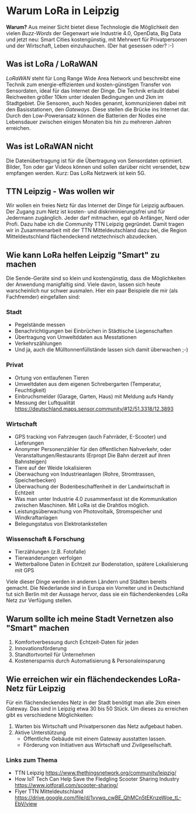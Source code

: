 # Warum LoRa in Leipzig

**Warum?** Aus meiner Sicht bietet diese Technologie die Möglichkeit den vielen *Buzz-Words* der Gegenwart wie Industrie 4.0, OpenData, Big Data und jetzt neu: Smart Cities kostengünstig, mit Mehrwert für Privatpersonen und der Wirtschaft, Leben einzuhauchen. (Der hat gesessen oder? :-)

## Was ist LoRa / LoRaWAN

*LoRaWAN* steht für Long Range Wide Area Network und beschreibt eine Technik zum energie-effizienten und kosten-günstigen Transfer von Sensordaten, ideal für das Internet der Dinge. Die Technik erlaubt dabei Reichweiten größer 10km unter idealen Bedingungen und 2km im Stadtgebiet.
Die Sensoren, auch Nodes genannt, kommunizieren dabei mit den Basisstationen, den *Gateways*. Diese stellen die Brücke ins Internet dar. Durch den Low-Poweransatz können die Batterien der Nodes eine Lebensdauer zwischen einigen Monaten bis hin zu mehreren Jahren erreichen.

## Was ist LoRaWAN nicht

Die Datenübertragung ist für die Übertragung von Sensordaten optimiert. Bilder, Ton oder gar Videos können und sollen darüber nicht versendet, bzw empfangen werden. Kurz: Das LoRa Netzwerk ist kein 5G.

## TTN Leipzig - Was wollen wir

Wir wollen ein freies Netz für das Internet der Dinge für Leipzig aufbauen. Der Zugang zum Netz ist kosten- und diskriminierungsfrei und für Jedermann zugänglich. Jeder darf mitmachen, egal ob Anfänger, Nerd oder Profi. Dazu habe ich die Community TTN Leipzig gegründet. Damit tragen wir in Zusammenarbeit mit der TTN Mitteldeutschland dazu bei, die Region Mitteldeutschland flächendeckend netztechnisch abzudecken.

## Wie kann LoRa helfen Leipzig "Smart" zu machen

Die Sende-Geräte sind so klein und kostengünstig, dass die Möglichkeiten der Anwendung manigfaltig sind. Viele davon, lassen sich heute warscheinlich nur schwer ausmalen. Hier ein paar Beispiele die mir (als Fachfremder) eingefallen sind:

### Stadt

- Pegelstände messen
- Benachrichtigungen bei Einbrüchen in Städtische Liegenschaften
- Übertragung von Umweltddaten aus Messtationen
- Verkehrszählungen
- Und ja, auch die Mülltonnenfüllstände lassen sich damit überwachen ;-)

### Privat

- Ortung von entlaufenen Tieren
- Umweltdaten aus dem eigenen Schrebergarten (Temperatur, Feuchtigkeit)
- Einbruchsmelder (Garage, Garten, Haus) mit Meldung aufs Handy
- Messung der Luftqualität <https://deutschland.maps.sensor.community/#12/51.3318/12.3893>

### Wirtschaft

- GPS tracking von Fahrzeugen (auch Fahrräder, E-Scooter) und Lieferungen
- Anonymer Personenzähler für den öffentlichen Nahverkehr, oder Veranstaltungen/Restaurants (Erpropt Die Bahn derzeit auf ihren Bahnsteigen)
- Tiere auf der Weide lokalisieren
- Überwachung von Industrieanlagen (Rohre, Stromtrassen, Speicherbecken)
- Überwachung der Bodenbeschaffenheit in der Landwirtschaft in Echtzeit
- Was man unter Industrie 4.0 zusammenfasst ist die Kommunikation zwischen Maschinen. Mit LoRa ist die Drahtlos möglich.
- Leistungsüberwachung von Photovoltaik, Stromspeicher und Windkraftanlagen
- Belegungstatus von Elektrotankstellen

### Wissenschaft & Forschung

- Tierzählungen (z.B. Fotofalle)
- Tierwanderungen verfolgen
- Wetterballone Daten in Echtzeit zur Bodenstation, spätere Lokalisierung mit GPS

Viele dieser Dinge werden in anderen Ländern und Städten bereits gemacht. Die Niederlande sind in Europa ein Vorreiter und in Deutschland tut sich Berlin mit der Aussage hervor, dass sie ein flächendenkendes LoRa Netz zur Verfügung stellen.

## Warum sollte ich meine Stadt Vernetzen also "Smart" machen

1. Komfortverbessung durch Echtzeit-Daten für jeden
2. Innovationsförderung
3. Standtortvorteil für Unternehmen
4. Kostenersparnis durch Automatisierung & Personaleinsparung

## Wie erreichen wir ein flächendeckendes LoRa-Netz für Leipzig

Für ein flächendeckendes Netz in der Stadt benötigt man alle 2km einen Gateway. Das sind in Leipzig etwa 30 bis 50 Stück. Um dieses zu erreichen gibt es verschiedene Möglichkeiten:

1. Warten bis Wirtschaft und Privatpersonen das Netz aufgebaut haben.
2. Aktive Unterstützung
   - Öffentliche Gebäude mit einem Gateway ausstatten lassen.
   - Förderung von Initiativen aus Wirtschaft und Zivilgesellschaft.

### Links zum Thema

- TTN Leipzig <https://www.thethingsnetwork.org/community/leipzig/>
- How IoT Tech Can Help Save the Fledgling Scooter Sharing Industry <https://www.iotforall.com/scooter-sharing/>
- Flyer TTN Mitteldeutschland <https://drive.google.com/file/d/1vvwq_cwBE_QhMCn5tEKnzeWoe_tL-EbV/view>
